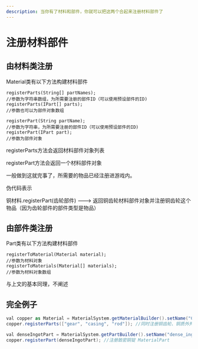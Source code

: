 ```yaml
---
description: 当你有了材料和部件，你就可以把这两个合起来注册材料部件了
---
```


# 注册材料部件

## 由材料类注册

Material类有以下方法构建材料部件

```text
registerParts(String[] partNames); 
//参数为字符串数组，为所需要注册的部件ID（可以使用预设部件的ID)
registerParts(IPart[] parts);
//参数也可以为部件对象数组

registerPart(String partName);
//参数为字符串，为所需要注册的部件ID（可以使用预设部件的ID)
registerPart(IPart part);
//参数为部件对象
```

registerParts方法会返回材料部件对象列表

registerPart方法会返回一个材料部件对象

一般做到这就完事了，所需要的物品已经注册进游戏内。

伪代码表示

铜材料.registerPart\(齿轮部件\) ---&gt; 返回铜齿轮材料部件对象并注册铜齿轮这个物品（因为齿轮部件的部件类型是物品）

## 由部件类注册

Part类有以下方法构建材料部件

```text
registerToMaterial(Material material);
//参数为材料对象
registerToMaterials(Material[] materials);
//参数为材料对象数组
```

与上文的基本同理，不阐述

## 完全例子

```csharp
val copper as Material = MaterialSystem.getMaterialBuilder().setName("Copper").setColor(0xFF9933).build();
copper.registerParts(["gear", "casing", "rod"]); //同时注册铜齿轮、铜质外壳、铜杆三个 MaterialPart

val denseIngotPart = MaterialSystem.getPartBuilder().setName("dense_ingot").setPartType(MaterialSystem.getPartType("item")).setOreDictName("denseIngot").build(); //构建致密锭 Part
copper.registerPart(denseIngotPart); //注册致密铜锭 MaterialPart
```

